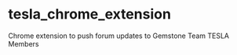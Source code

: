 tesla_chrome_extension
======================

Chrome extension to push forum updates to Gemstone Team TESLA Members
